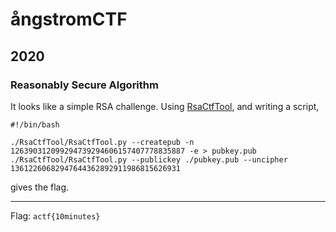 # ångstromCTF
## 2020
### Reasonably Secure Algorithm

It looks like a simple RSA challenge. Using [RsaCtfTool](https://github.com/Ganapati/RsaCtfTool),
and writing a script,
```shell script
#!/bin/bash

./RsaCtfTool/RsaCtfTool.py --createpub -n 126390312099294739294606157407778835887 -e > pubkey.pub
./RsaCtfTool/RsaCtfTool.py --publickey ./pubkey.pub --uncipher 13612260682947644362892911986815626931
```
gives the flag.

---
Flag: `actf{10minutes}`